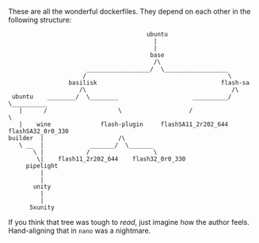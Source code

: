 These are all the wonderful dockerfiles. They depend on each other in the following structure:
```
                                       ubuntu
                                         |
                                         |
                                        base
                                         /\
                      __________________/  \__________________
                     /                                        \
                 basilisk                                   flash-sa
                    /\                                         /\
 ubuntu    ________/  \________                     __________/  \__________
   |      /                    \                   /                        \
   |    wine              flash-plugin     flashSA11_2r202_644        flashSA32_0r0_330
builder  |                     /\
   \ __  |             _______/  \_______
       \ |            /                  \
        \|    flash11_2r202_644    flash32_0r0_330
     pipelight
         |
         |
       unity
         |
         |
      5xunity
```
If you think that tree was tough to *read*, just imagine how the author feels. Hand-aligning that in `nano` was a nightmare.
